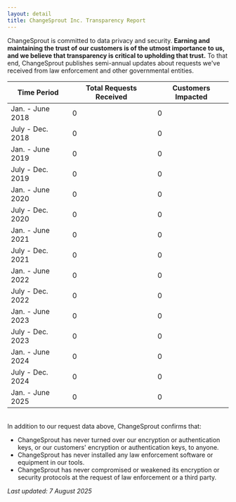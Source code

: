 ```yaml
---
layout: detail
title: ChangeSprout Inc. Transparency Report
---
```

ChangeSprout is committed to data privacy and security. **Earning and maintaining the trust of our customers is of the utmost importance to us, and we believe that transparency is critical to upholding that trust.** To that end, ChangeSprout publishes semi-annual updates about requests we've received from law enforcement and other governmental entities. 

| Time Period      | Total Requests Received | Customers Impacted |
| ---------------- | ----------------------- | ------------------ |
| Jan. - June 2018 | 0                       | 0                  |
| July - Dec. 2018 | 0                       | 0                  |
| Jan. - June 2019 | 0                       | 0                  |
| July - Dec. 2019 | 0                       | 0                  |
| Jan. - June 2020 | 0                       | 0                  |
| July - Dec. 2020 | 0                       | 0                  |
| Jan. - June 2021 | 0                       | 0                  |
| July - Dec. 2021 | 0                       | 0                  |
| Jan. - June 2022 | 0                       | 0                  |
| July - Dec. 2022 | 0                       | 0                  |
| Jan. - June 2023 | 0                       | 0                  |
| July - Dec. 2023 | 0                       | 0                  |
| Jan. - June 2024 | 0                       | 0                  |
| July - Dec. 2024 | 0                       | 0                  |
| Jan. - June 2025 | 0                       | 0                  |

\
In addition to our request data above, ChangeSprout confirms that:

* ChangeSprout has never turned over our encryption or authentication keys, or our customers' encryption or authentication keys, to anyone.
* ChangeSprout has never installed any law enforcement software or equipment in our tools.
* ChangeSprout has never compromised or weakened its encryption or security protocols at the request of law enforcement or a third party. 

*Last updated: 7 August 2025*
